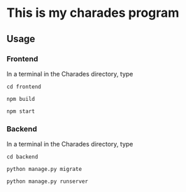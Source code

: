 # This is my charades program

## Usage
### Frontend
In a terminal in the Charades directory, type 
```
cd frontend

npm build

npm start
```

### Backend
In a terminal in the Charades directory, type

```
cd backend

python manage.py migrate

python manage.py runserver
```
